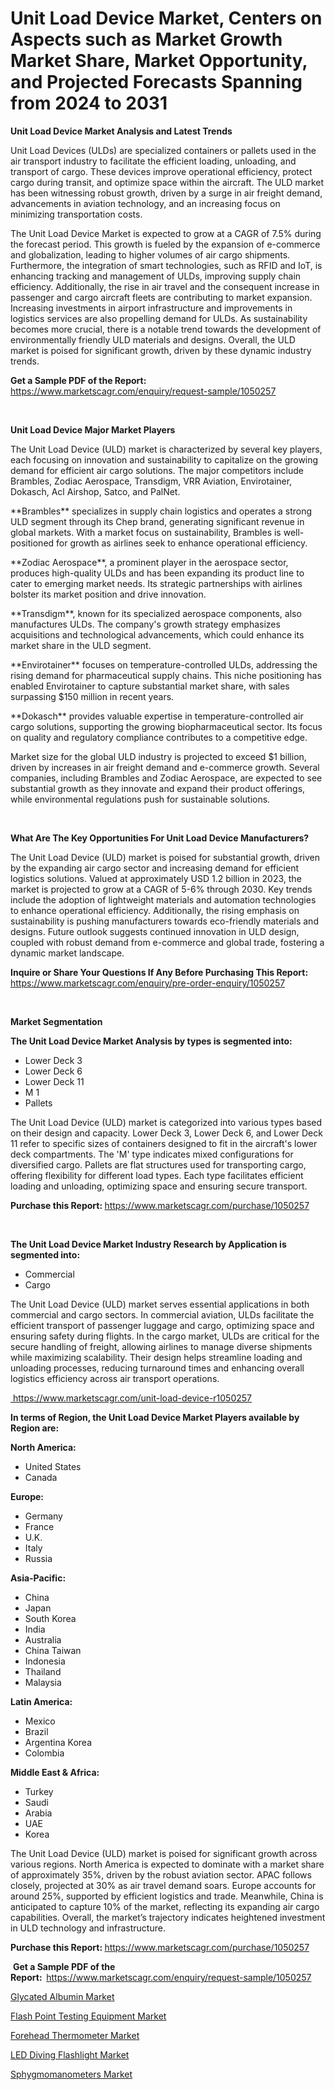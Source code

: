 <p><h1>Unit Load Device Market, Centers on Aspects such as Market Growth Market Share, Market Opportunity, and Projected Forecasts Spanning from 2024 to 2031</h1></p><p><strong>Unit Load Device Market Analysis and Latest Trends</strong></p>
<p><p>Unit Load Devices (ULDs) are specialized containers or pallets used in the air transport industry to facilitate the efficient loading, unloading, and transport of cargo. These devices improve operational efficiency, protect cargo during transit, and optimize space within the aircraft. The ULD market has been witnessing robust growth, driven by a surge in air freight demand, advancements in aviation technology, and an increasing focus on minimizing transportation costs.</p><p>The Unit Load Device Market is expected to grow at a CAGR of 7.5% during the forecast period. This growth is fueled by the expansion of e-commerce and globalization, leading to higher volumes of air cargo shipments. Furthermore, the integration of smart technologies, such as RFID and IoT, is enhancing tracking and management of ULDs, improving supply chain efficiency. Additionally, the rise in air travel and the consequent increase in passenger and cargo aircraft fleets are contributing to market expansion. Increasing investments in airport infrastructure and improvements in logistics services are also propelling demand for ULDs. As sustainability becomes more crucial, there is a notable trend towards the development of environmentally friendly ULD materials and designs. Overall, the ULD market is poised for significant growth, driven by these dynamic industry trends.</p></p>
<p><strong>Get a Sample PDF of the Report:&nbsp;</strong> <a href="https://www.marketscagr.com/enquiry/request-sample/1050257?utm_campaign=1436&utm_medium=2&utm_source=Github&utm_content=ia&utm_term=20102024&utm_id=unit-load-device">https://www.marketscagr.com/enquiry/request-sample/1050257</a></p>
<p>&nbsp;</p>
<p><strong>Unit Load Device Major Market Players</strong></p>
<p><p>The Unit Load Device (ULD) market is characterized by several key players, each focusing on innovation and sustainability to capitalize on the growing demand for efficient air cargo solutions. The major competitors include Brambles, Zodiac Aerospace, Transdigm, VRR Aviation, Envirotainer, Dokasch, Acl Airshop, Satco, and PalNet.</p><p>**Brambles** specializes in supply chain logistics and operates a strong ULD segment through its Chep brand, generating significant revenue in global markets. With a market focus on sustainability, Brambles is well-positioned for growth as airlines seek to enhance operational efficiency.</p><p>**Zodiac Aerospace**, a prominent player in the aerospace sector, produces high-quality ULDs and has been expanding its product line to cater to emerging market needs. Its strategic partnerships with airlines bolster its market position and drive innovation.</p><p>**Transdigm**, known for its specialized aerospace components, also manufactures ULDs. The company's growth strategy emphasizes acquisitions and technological advancements, which could enhance its market share in the ULD segment.</p><p>**Envirotainer** focuses on temperature-controlled ULDs, addressing the rising demand for pharmaceutical supply chains. This niche positioning has enabled Envirotainer to capture substantial market share, with sales surpassing $150 million in recent years.</p><p>**Dokasch** provides valuable expertise in temperature-controlled air cargo solutions, supporting the growing biopharmaceutical sector. Its focus on quality and regulatory compliance contributes to a competitive edge.</p><p>Market size for the global ULD industry is projected to exceed $1 billion, driven by increases in air freight demand and e-commerce growth. Several companies, including Brambles and Zodiac Aerospace, are expected to see substantial growth as they innovate and expand their product offerings, while environmental regulations push for sustainable solutions.</p></p>
<p>&nbsp;</p>
<p><strong>What Are The Key Opportunities For Unit Load Device Manufacturers?</strong></p>
<p><p>The Unit Load Device (ULD) market is poised for substantial growth, driven by the expanding air cargo sector and increasing demand for efficient logistics solutions. Valued at approximately USD 1.2 billion in 2023, the market is projected to grow at a CAGR of 5-6% through 2030. Key trends include the adoption of lightweight materials and automation technologies to enhance operational efficiency. Additionally, the rising emphasis on sustainability is pushing manufacturers towards eco-friendly materials and designs. Future outlook suggests continued innovation in ULD design, coupled with robust demand from e-commerce and global trade, fostering a dynamic market landscape.</p></p>
<p><strong>Inquire or Share Your Questions If Any Before Purchasing This Report:</strong> <a href="https://www.marketscagr.com/enquiry/pre-order-enquiry/1050257?utm_campaign=1436&utm_medium=2&utm_source=Github&utm_content=ia&utm_term=20102024&utm_id=unit-load-device">https://www.marketscagr.com/enquiry/pre-order-enquiry/1050257</a></p>
<p>&nbsp;</p>
<p><strong>Market Segmentation</strong></p>
<p><strong>The Unit Load Device Market Analysis by types is segmented into:</strong></p>
<p><ul><li>Lower Deck 3</li><li>Lower Deck 6</li><li>Lower Deck 11</li><li>M 1</li><li>Pallets</li></ul></p>
<p><p>The Unit Load Device (ULD) market is categorized into various types based on their design and capacity. Lower Deck 3, Lower Deck 6, and Lower Deck 11 refer to specific sizes of containers designed to fit in the aircraft's lower deck compartments. The 'M' type indicates mixed configurations for diversified cargo. Pallets are flat structures used for transporting cargo, offering flexibility for different load types. Each type facilitates efficient loading and unloading, optimizing space and ensuring secure transport.</p></p>
<p><strong>Purchase this Report:&nbsp;</strong><a href="https://www.marketscagr.com/purchase/1050257?utm_campaign=1436&utm_medium=2&utm_source=Github&utm_content=ia&utm_term=20102024&utm_id=unit-load-device">https://www.marketscagr.com/purchase/1050257</a></p>
<p>&nbsp;</p>
<p><strong>The Unit Load Device Market Industry Research by Application is segmented into:</strong></p>
<p><ul><li>Commercial</li><li>Cargo</li></ul></p>
<p><p>The Unit Load Device (ULD) market serves essential applications in both commercial and cargo sectors. In commercial aviation, ULDs facilitate the efficient transport of passenger luggage and cargo, optimizing space and ensuring safety during flights. In the cargo market, ULDs are critical for the secure handling of freight, allowing airlines to manage diverse shipments while maximizing scalability. Their design helps streamline loading and unloading processes, reducing turnaround times and enhancing overall logistics efficiency across air transport operations.</p></p>
<p><a href="https://www.marketscagr.com/unit-load-device-r1050257?utm_campaign=1436&utm_medium=2&utm_source=Github&utm_content=ia&utm_term=20102024&utm_id=unit-load-device">&nbsp;https://www.marketscagr.com/unit-load-device-r1050257</a></p>
<p><strong>In terms of Region, the Unit Load Device Market Players available by Region are:</strong></p>
<p>
    <p> <strong> North America: </strong>
        <ul>
            <li>United States</li>
            <li>Canada</li>
        </ul>
        </p> 
    <p> <strong> Europe: </strong>
        <ul>
            <li>Germany</li>
            <li>France</li>
            <li>U.K.</li>
            <li>Italy</li>
            <li>Russia</li>
        </ul>
        </p> 
    <p> <strong> Asia-Pacific: </strong>
        <ul>
            <li>China</li>
            <li>Japan</li>
            <li>South Korea</li>
            <li>India</li>
            <li>Australia</li>
            <li>China Taiwan</li>
            <li>Indonesia</li>
            <li>Thailand</li>
            <li>Malaysia</li>
        </ul>
        </p> 
    <p> <strong> Latin America: </strong>
        <ul>
            <li>Mexico</li>
            <li>Brazil</li>
            <li>Argentina Korea</li>
            <li>Colombia</li>
        </ul>
        </p> 
    <p> <strong> Middle East & Africa: </strong>
        <ul>
            <li>Turkey</li>
            <li>Saudi</li>
            <li>Arabia</li>
            <li>UAE</li>
            <li>Korea</li>
        </ul>
    </p>
    </p>
<p><p>The Unit Load Device (ULD) market is poised for significant growth across various regions. North America is expected to dominate with a market share of approximately 35%, driven by the robust aviation sector. APAC follows closely, projected at 30% as air travel demand soars. Europe accounts for around 25%, supported by efficient logistics and trade. Meanwhile, China is anticipated to capture 10% of the market, reflecting its expanding air cargo capabilities. Overall, the market’s trajectory indicates heightened investment in ULD technology and infrastructure.</p></p>
<p><strong>Purchase this Report: </strong><a href="https://www.marketscagr.com/purchase/1050257?utm_campaign=1436&utm_medium=2&utm_source=Github&utm_content=ia&utm_term=20102024&utm_id=unit-load-device">https://www.marketscagr.com/purchase/1050257</a></p>
<p>&nbsp;<strong>Get a Sample PDF of the Report:&nbsp;&nbsp;</strong><a href="https://www.marketscagr.com/enquiry/request-sample/1050257?utm_campaign=1436&utm_medium=2&utm_source=Github&utm_content=ia&utm_term=20102024&utm_id=unit-load-device">https://www.marketscagr.com/enquiry/request-sample/1050257</a></p>
<p><strong></strong></p>
<p><p><a href="https://www.linkedin.com/pulse/global-glycated-albumin-market-analysis-trends-forecasts-za7je?utm_campaign=1436&utm_medium=2&utm_source=Github&utm_content=ia&utm_term=20102024&utm_id=unit-load-device">Glycated Albumin Market</a></p><p><a href="https://issuu.com/reportprime-2/docs/flash-point-testing-equipment-marke_7bc49daa6e7a8e?utm_campaign=1436&utm_medium=2&utm_source=Github&utm_content=ia&utm_term=20102024&utm_id=unit-load-device">Flash Point Testing Equipment Market</a></p><p><a href="https://www.linkedin.com/pulse/forehead-thermometer-market-size-growth-trends-statistics-iprke?utm_campaign=1436&utm_medium=2&utm_source=Github&utm_content=ia&utm_term=20102024&utm_id=unit-load-device">Forehead Thermometer Market</a></p><p><a href="https://issuu.com/reportprime-2/docs/led-diving-flashlight-market-size-2_fc587237011995?utm_campaign=1436&utm_medium=2&utm_source=Github&utm_content=ia&utm_term=20102024&utm_id=unit-load-device">LED Diving Flashlight Market</a></p><p><a href="https://www.linkedin.com/pulse/sphygmomanometers-market-outlook-complete-industry-analysis-qw17e?utm_campaign=1436&utm_medium=2&utm_source=Github&utm_content=ia&utm_term=20102024&utm_id=unit-load-device">Sphygmomanometers Market</a></p></p>